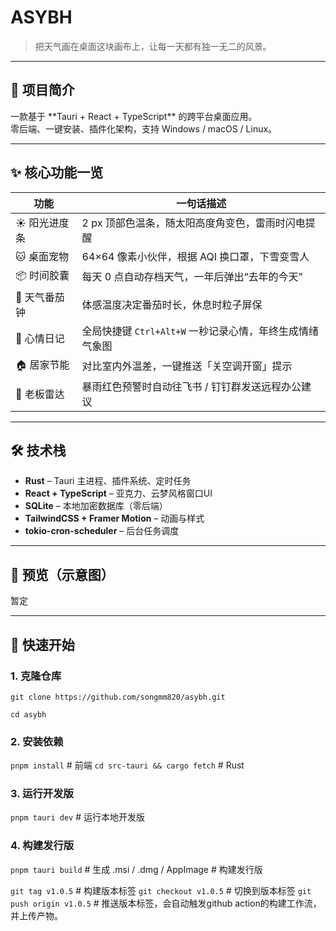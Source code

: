 <!-- 文件名：README.md -->
#  ASYBH

> 把天气画在桌面这块画布上，让每一天都有独一无二的风景。

---

## 🚀 项目简介
<p>
一款基于 **Tauri + React + TypeScript** 的跨平台桌面应用。<br/>
零后端、一键安装、插件化架构，支持 Windows / macOS / Linux。
</p>

---

## ✨ 核心功能一览
| 功能 | 一句话描述 |
|---|---|
| ☀️ 阳光进度条 | 2 px 顶部色温条，随太阳高度角变色，雷雨时闪电提醒 |
| 🐱 桌面宠物 | 64×64 像素小伙伴，根据 AQI 换口罩，下雪变雪人 |
| 📦 时间胶囊 | 每天 0 点自动存档天气，一年后弹出“去年的今天” |
| 🍅 天气番茄钟 | 体感温度决定番茄时长，休息时粒子屏保 |
| 📝 心情日记 | 全局快捷键 `Ctrl+Alt+W` 一秒记录心情，年终生成情绪气象图 |
| 🏠 居家节能 | 对比室内外温差，一键推送「关空调开窗」提示 |
| 🚨 老板雷达 | 暴雨红色预警时自动往飞书 / 钉钉群发送远程办公建议 |

---

## 🛠️ 技术栈
- **Rust** – Tauri 主进程、插件系统、定时任务  
- **React + TypeScript** – 亚克力、云梦风格窗口UI  
- **SQLite** – 本地加密数据库（零后端）  
- **TailwindCSS + Framer Motion** – 动画与样式  
- **tokio-cron-scheduler** – 后台任务调度  

---

## 📸 预览（示意图）
暂定


---

## 🚦 快速开始

### 1. 克隆仓库
`git clone https://github.com/songmm820/asybh.git`

`cd asybh`

### 2. 安装依赖
`pnpm install`                 # 前端
`cd src-tauri && cargo fetch`   # Rust

### 3. 运行开发版
`pnpm tauri dev`      # 运行本地开发版

### 4. 构建发行版
`pnpm tauri build`       # 生成 .msi / .dmg / AppImage   # 构建发行版

`git tag v1.0.5`    # 构建版本标签
`git checkout v1.0.5` # 切换到版本标签
`git push origin v1.0.5`    # 推送版本标签，会自动触发github action的构建工作流，并上传产物。